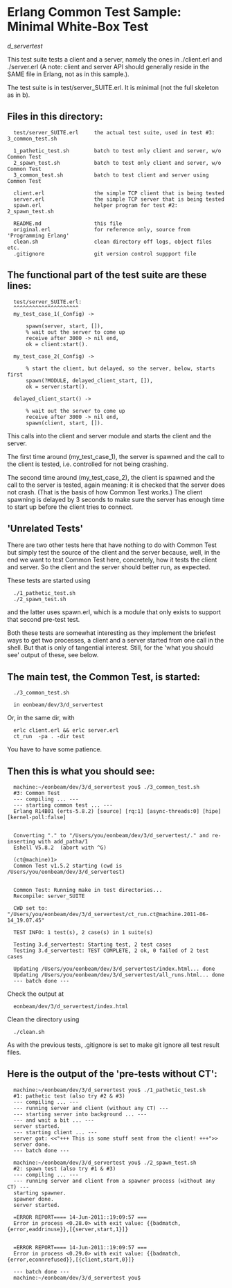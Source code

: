 Erlang Common Test Sample: Minimal White-Box Test
=================================================
*d_servertest*

This test suite tests a client and a server, namely the ones in ./client.erl 
and ./server.erl (A note: client and server API should generally reside in the
SAME file in Erlang, not as in this sample.).

The test suite is in test/server_SUITE.erl. It is minimal (not the full skeleton as in b).

Files in this directory:
------------------------

	  test/server_SUITE.erl		the actual test suite, used in test #3: 3_common_test.sh
	  
	  1_pathetic_test.sh		batch to test only client and server, w/o Common Test
	  2_spawn_test.sh			batch to test only client and server, w/o Common Test
	  3_common_test.sh			batch to test client and server using Common Test
	  
	  client.erl				the simple TCP client that is being tested
	  server.erl				the simple TCP server that is being tested
	  spawn.erl					helper program for test #2: 2_spawn_test.sh
	  
	  README.md					this file
	  original.erl				for reference only, source from 'Programming Erlang'
	  clean.sh					clean directory off logs, object files etc.
	  .gitignore				git version control suppport file


The functional part of the test suite are these lines:
------------------------------------------------------
	  
	  test/server_SUITE.erl:
	  ^^^^^^^^^^^^^^^^^^^^^
	  my_test_case_1(_Config) -> 
	  
		  spawn(server, start, []),
		  % wait out the server to come up
		  receive after 3000 -> nil end,
		  ok = client:start().
		  
	  my_test_case_2(_Config) -> 
	  
		  % start the client, but delayed, so the server, below, starts first
		  spawn(?MODULE, delayed_client_start, []),
		  ok = server:start().
		  
	  delayed_client_start() ->
	  
		  % wait out the server to come up
		  receive after 3000 -> nil end,
		  spawn(client, start, []).
	  
This calls into the client and server module and starts the client and the server.

The first time around (my_test_case_1), the server is spawned and the call to the client is tested,
i.e. controlled for not being crashing.

The second time around (my_test_case_2), the client is spawned and the call to the server is tested,
again meaning: it is checked that the server does not crash. 
(That is the basis of how Common Test works.)
The client spawning is delayed by 3 seconds to make sure the server has enough 
time to start up before the client tries to connect.

'Unrelated Tests'
-----------------

There are two other tests here that have nothing to do with Common Test but
simply test the source of the client and the server because, well, in the end we want to 
test Common Test here, concretely, how it tests the client and server. So the client and
the server should better run, as expected.

These tests are started using 

	  ./1_pathetic_test.sh
	  ./2_spawn_test.sh

and the latter uses spawn.erl, which is a module that only exists to support that
second pre-test test.

Both these tests are somewhat interesting as they implement the briefest ways to
get two processes, a client and a server started from one call in the shell.
But that is only of tangential interest. Still, for the 'what you should see' output
of these, see below.

The main test, the Common Test, is started:
-------------------------------------------

	  ./3_common_test.sh

	  in eonbeam/dev/3/d_servertest


Or, in the same dir, with

	  erlc client.erl && erlc server.erl 
	  ct_run  -pa . -dir test


You have to have some patience. 

Then this is what you should see:
---------------------------------
	  
	  machine:~/eonbeam/dev/3/d_servertest you$ ./3_common_test.sh 
	  #3: Common Test
	  --- compiling ... ---
	  --- starting common test ... ---
	  Erlang R14B01 (erts-5.8.2) [source] [rq:1] [async-threads:0] [hipe] [kernel-poll:false]
	  
	  
	  Converting "." to "/Users/you/eonbeam/dev/3/d_servertest/." and re-inserting with add_patha/1
	  Eshell V5.8.2  (abort with ^G)
	  
	  (ct@machine)1> 
	  Common Test v1.5.2 starting (cwd is /Users/you/eonbeam/dev/3/d_servertest)
	  
	  
	  Common Test: Running make in test directories...
	  Recompile: server_SUITE
	  
	  CWD set to: "/Users/you/eonbeam/dev/3/d_servertest/ct_run.ct@machine.2011-06-14_19.07.45"
	  
	  TEST INFO: 1 test(s), 2 case(s) in 1 suite(s)
	  
	  Testing 3.d_servertest: Starting test, 2 test cases
	  Testing 3.d_servertest: TEST COMPLETE, 2 ok, 0 failed of 2 test cases
	  
	  Updating /Users/you/eonbeam/dev/3/d_servertest/index.html... done
	  Updating /Users/you/eonbeam/dev/3/d_servertest/all_runs.html... done
	  --- batch done ---

Check the output at

	  eonbeam/dev/3/d_servertest/index.html
	  

Clean the directory using 

	  ./clean.sh
	  
As with the previous tests, .gitignore is set to make git ignore all test result files.

Here is the output of the 'pre-tests without CT':
-------------------------------------------------

	  machine:~/eonbeam/dev/3/d_servertest you$ ./1_pathetic_test.sh 
	  #1: pathetic test (also try #2 & #3)
	  --- compiling ... ---
	  --- running server and client (without any CT) ---
	  --- starting server into background ... ---
	  --- and wait a bit ... ---
	  server started.
	  --- starting client ... ---
	  server got: <<"+++ This is some stuff sent from the client! +++">>
	  server done.
	  --- batch done ---

	  machine:~/eonbeam/dev/3/d_servertest you$ ./2_spawn_test.sh    
	  #2: spawn test (also try #1 & #3)
	  --- compiling ... ---
	  --- running server and client from a spawner process (without any CT) ---
	  starting spawner.
	  spawner done.
	  server started.
	  
	  =ERROR REPORT==== 14-Jun-2011::19:09:57 ===
	  Error in process <0.28.0> with exit value: {{badmatch,{error,eaddrinuse}},[{server,start,1}]}
	  
	  
	  =ERROR REPORT==== 14-Jun-2011::19:09:57 ===
	  Error in process <0.29.0> with exit value: {{badmatch,{error,econnrefused}},[{client,start,0}]}
	  
	  --- batch done ---
	  machine:~/eonbeam/dev/3/d_servertest you$ 
